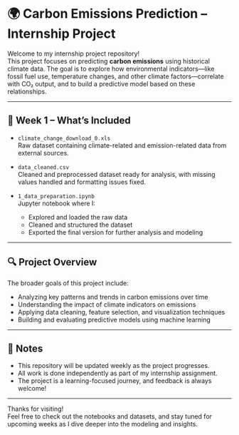# 🌍 Carbon Emissions Prediction – Internship Project

Welcome to my internship project repository!  
This project focuses on predicting **carbon emissions** using historical climate data. The goal is to explore how environmental indicators—like fossil fuel use, temperature changes, and other climate factors—correlate with CO₂ output, and to build a predictive model based on these relationships.

---

## 📁 Week 1 – What’s Included

- `climate_change_download_0.xls`  
  Raw dataset containing climate-related and emission-related data from external sources.

- `data_cleaned.csv`  
  Cleaned and preprocessed dataset ready for analysis, with missing values handled and formatting issues fixed.

- `1_data_preparation.ipynb`  
  Jupyter notebook where I:
  - Explored and loaded the raw data
  - Cleaned and structured the dataset
  - Exported the final version for further analysis and modeling

---

## 🔍 Project Overview

The broader goals of this project include:
- Analyzing key patterns and trends in carbon emissions over time
- Understanding the impact of climate indicators on emissions
- Applying data cleaning, feature selection, and visualization techniques
- Building and evaluating predictive models using machine learning

---

## 📌 Notes

- This repository will be updated weekly as the project progresses.
- All work is done independently as part of my internship assignment.
- The project is a learning-focused journey, and feedback is always welcome!

---

Thanks for visiting!  
Feel free to check out the notebooks and datasets, and stay tuned for upcoming weeks as I dive deeper into the modeling and insights.

